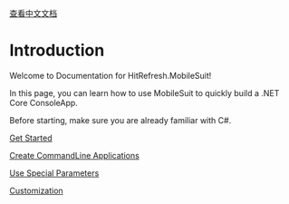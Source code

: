 [查看中文文档](../中文文档/介绍.md)

# Introduction

Welcome to Documentation  for HitRefresh.MobileSuit!

In this page, you can learn how to use MobileSuit to quickly build a .NET Core ConsoleApp.

Before starting, make sure you are already familiar with C#.

[Get Started](./GetStarted.md)

[Create CommandLine Applications](./CreateCommandLineApplication.md)

[Use Special Parameters](./UseSpecialParameters.md)

[Customization](./Customization.md)